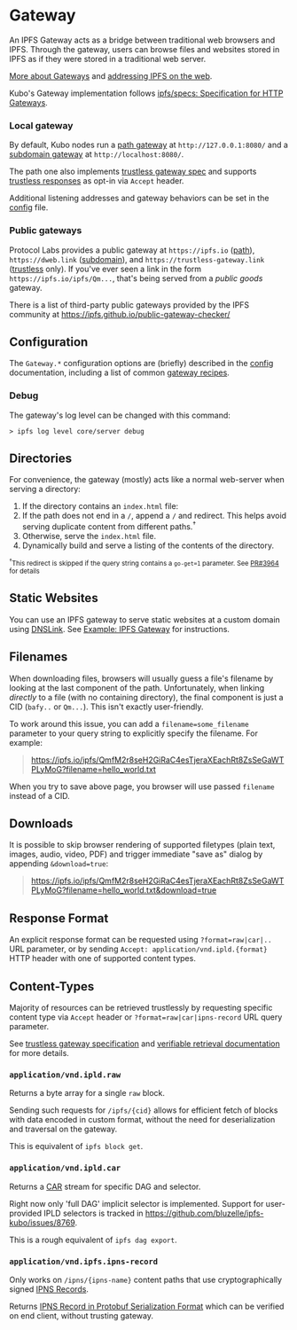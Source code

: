 # Gateway

An IPFS Gateway acts as a bridge between traditional web browsers and IPFS.
Through the gateway, users can browse files and websites stored in IPFS as if
they were stored in a traditional web server. 

[More about Gateways](https://docs.ipfs.tech/concepts/ipfs-gateway/) and [addressing IPFS on the web](https://docs.ipfs.tech/how-to/address-ipfs-on-web/).

Kubo's Gateway implementation follows [ipfs/specs: Specification for HTTP Gateways](https://github.com/ipfs/specs/tree/main/http-gateways#readme).

### Local gateway

By default, Kubo nodes run
a [path gateway](https://docs.ipfs.tech/how-to/address-ipfs-on-web/#path-gateway) at `http://127.0.0.1:8080/`
and a [subdomain gateway](https://docs.ipfs.tech/how-to/address-ipfs-on-web/#subdomain-gateway) at `http://localhost:8080/`.

The path one also implements [trustless gateway spec](https://specs.ipfs.tech/http-gateways/trustless-gateway/)
and supports [trustless responses](https://docs.ipfs.tech/reference/http/gateway/#trustless-verifiable-retrieval) as opt-in via `Accept` header.

Additional listening addresses and gateway behaviors can be set in the [config](#configuration) file.

### Public gateways

Protocol Labs provides a public gateway at
`https://ipfs.io` ([path](https://specs.ipfs.tech/http-gateways/path-gateway/)),
`https://dweb.link` ([subdomain](https://docs.ipfs.tech/how-to/address-ipfs-on-web/#subdomain-gateway)),
and `https://trustless-gateway.link` ([trustless](https://specs.ipfs.tech/http-gateways/trustless-gateway/) only).
If you've ever seen a link in the form `https://ipfs.io/ipfs/Qm...`, that's being served from a *public goods* gateway.

There is a list of third-party public gateways provided by the IPFS community at https://ipfs.github.io/public-gateway-checker/

## Configuration

The `Gateway.*` configuration options are (briefly) described in the
[config](https://github.com/bluzelle/ipfs-kubo/blob/master/docs/config.md#gateway)
documentation, including a list of common [gateway recipes](https://github.com/bluzelle/ipfs-kubo/blob/master/docs/config.md#gateway-recipes).

### Debug
The gateway's log level can be changed with this command:
```
> ipfs log level core/server debug
```

## Directories

For convenience, the gateway (mostly) acts like a normal web-server when serving
a directory:

1. If the directory contains an `index.html` file:
  1. If the path does not end in a `/`, append a `/` and redirect. This helps
     avoid serving duplicate content from different paths.<sup>&dagger;</sup>
  2. Otherwise, serve the `index.html` file.
2. Dynamically build and serve a listing of the contents of the directory.

<sub><sup>&dagger;</sup>This redirect is skipped if the query string contains a
`go-get=1` parameter. See [PR#3964](https://github.com/bluzelle/ipfs-kubo/pull/3963)
for details</sub>

## Static Websites

You can use an IPFS gateway to serve static websites at a custom domain using
[DNSLink](https://docs.ipfs.tech/concepts/glossary/#dnslink). See [Example: IPFS
Gateway](https://dnslink.dev/#example-ipfs-gateway) for instructions.

## Filenames

When downloading files, browsers will usually guess a file's filename by looking
at the last component of the path. Unfortunately, when linking *directly* to a
file (with no containing directory), the final component is just a CID
(`bafy..` or `Qm...`). This isn't exactly user-friendly.

To work around this issue, you can add a `filename=some_filename` parameter to
your query string to explicitly specify the filename. For example:

> https://ipfs.io/ipfs/QmfM2r8seH2GiRaC4esTjeraXEachRt8ZsSeGaWTPLyMoG?filename=hello_world.txt

When you try to save above page, you browser will use passed `filename` instead of a CID.

## Downloads

It is possible to skip browser rendering of supported filetypes (plain text,
images, audio, video, PDF) and trigger immediate "save as" dialog by appending
`&download=true`:

> https://ipfs.io/ipfs/QmfM2r8seH2GiRaC4esTjeraXEachRt8ZsSeGaWTPLyMoG?filename=hello_world.txt&download=true

## Response Format

An explicit response format can be requested using `?format=raw|car|..` URL parameter,
or by sending `Accept: application/vnd.ipld.{format}` HTTP header with one of supported content types.

## Content-Types

Majority of resources can be retrieved trustlessly by requesting specific content type via `Accept` header or `?format=raw|car|ipns-record` URL query parameter.

See [trustless gateway specification](https://specs.ipfs.tech/http-gateways/trustless-gateway/)
and [verifiable retrieval documentation](https://docs.ipfs.tech/reference/http/gateway/#trustless-verifiable-retrieval) for more details.

### `application/vnd.ipld.raw`

Returns a byte array for a single `raw` block.

Sending such requests for `/ipfs/{cid}` allows for efficient fetch of blocks with data
encoded in custom format, without the need for deserialization and traversal on the gateway.

This is equivalent of `ipfs block get`.

### `application/vnd.ipld.car`

Returns a [CAR](https://ipld.io/specs/transport/car/) stream for specific DAG and selector.

Right now only 'full DAG' implicit selector is implemented.
Support for user-provided IPLD selectors is tracked in https://github.com/bluzelle/ipfs-kubo/issues/8769.

This is a rough equivalent of `ipfs dag export`.

### `application/vnd.ipfs.ipns-record`

Only works on `/ipns/{ipns-name}` content paths that use cryptographically signed [IPNS Records](https://specs.ipfs.tech/ipns/ipns-record/).

Returns [IPNS Record in Protobuf Serialization Format](https://specs.ipfs.tech/ipns/ipns-record/#record-serialization-format)
which can be verified on end client, without trusting gateway.
